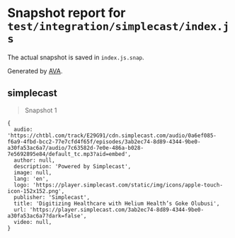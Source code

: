 # Snapshot report for `test/integration/simplecast/index.js`

The actual snapshot is saved in `index.js.snap`.

Generated by [AVA](https://avajs.dev).

## simplecast

> Snapshot 1

    {
      audio: 'https://chtbl.com/track/E29G91/cdn.simplecast.com/audio/0a6ef085-f6a9-4fbd-bcc2-77e7cfd4f65f/episodes/3ab2ec74-8d89-4344-9be0-a30fa53ac6a7/audio/7c63582d-7e0e-486a-b028-7e5692895e84/default_tc.mp3?aid=embed',
      author: null,
      description: 'Powered by Simplecast',
      image: null,
      lang: 'en',
      logo: 'https://player.simplecast.com/static/img/icons/apple-touch-icon-152x152.png',
      publisher: 'Simplecast',
      title: 'Digitizing Healthcare with Helium Health’s Goke Olubusi',
      url: 'https://player.simplecast.com/3ab2ec74-8d89-4344-9be0-a30fa53ac6a7?dark=false',
      video: null,
    }
